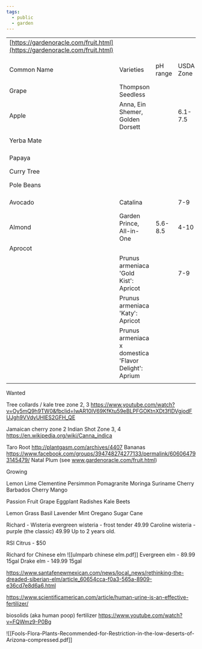 ```yaml
---
tags:
  - public
  - garden
---
```



|                                                                            |                                                       |          |           |                     |                                                                                                                                                              |                    |
| -------------------------------------------------------------------------- | ----------------------------------------------------- | -------- | --------- | ------------------- | ------------------------------------------------------------------------------------------------------------------------------------------------------------ | ------------------ |
| [https://gardenoracle.com/fruit.html](https://gardenoracle.com/fruit.html) |                                                       |          |           |                     |                                                                                                                                                              |                    |
|                                                                            |                                                       |          |           |                     |                                                                                                                                                              |                    |
| Common Name                                                                | Varieties                                             | pH range | USDA Zone | Phoenix Shade Level | More Info                                                                                                                                                    | PermaCulture Zones |
| Grape                                                                      | Thompson Seedless                                     |          |           |                     | [https://rsigrowers.com/store/index.php?p=home](https://rsigrowers.com/store/index.php?p=home)                                                               | 7                  |
| Apple                                                                      | Anna, Ein Shemer, Golden Dorsett                      |          | 6.1-7.5   | Full sun            | [https://gardenoracle.com/images/malus-pumila.html](https://gardenoracle.com/images/malus-pumila.html)                                                       | 1, 2, 3            |
| Yerba Mate                                                                 |                                                       |          |           |                     | [https://www.herbcottage.com.au/yerba-mate.html](https://www.herbcottage.com.au/yerba-mate.html)                                                             | 2, 3               |
| Papaya                                                                     |                                                       |          |           |                     | [https://www.tropicalpermaculture.com/growing-papaya.html](https://www.tropicalpermaculture.com/growing-papaya.html)                                         | 1, 2               |
| Curry Tree                                                                 |                                                       |          |           |                     | [https://en.wikipedia.org/wiki/Curry_tree](https://en.wikipedia.org/wiki/Curry_tree)                                                                         | 2, 3               |
| Pole Beans                                                                 |                                                       |          |           |                     | [https://cals.arizona.edu/yavapai/anr/hort/byg/archive/growinggreenbeans.html](https://cals.arizona.edu/yavapai/anr/hort/byg/archive/growinggreenbeans.html) | 7                  |
| Avocado                                                                    | Catalina                                              |          | 7-9       |                     | [https://www.facebook.com/groups/394748274277133/permalink/617977238620901/](https://www.facebook.com/groups/394748274277133/permalink/617977238620901/)     | 2, 3               |
| Almond                                                                     | Garden Prince, All-in-One                             | 5.6-8.5  | 4-10      | Full sun            | [https://gardenoracle.com/images/prunus-dulcis.html](https://gardenoracle.com/images/prunus-dulcis.html)                                                     | 1, 2               |
| Aprocot                                                                    |                                                       |          |           |                     |                                                                                                                                                              | 1, 2               |
|                                                                            | Prunus armeniaca 'Gold Kist': Apricot                 |          | 7-9       |                     |                                                                                                                                                              |                    |
|                                                                            | Prunus armeniaca 'Katy': Apricot                      |          |           |                     |                                                                                                                                                              |                    |
|                                                                            | Prunus armeniaca x domestica 'Flavor Delight': Aprium |          |           |                     |                                                                                                                                                              |                    |
|                                                                            |                                                       |          |           |                     |                                                                                                                                                              |                    |


Wanted

Tree collards / kale tree zone 2, 3
https://www.youtube.com/watch?v=Oy5mQ9h9TW0&fbclid=IwAR10IV69KfKtu59eBLPFGOKtnXDt3fIDVgjodFUJgh9VVdyUHlES2GFH_QE

Jamaican cherry zone 2
Indian Shot Zone 3, 4
https://en.wikipedia.org/wiki/Canna_indica

Taro Root
http://plantgasm.com/archives/4407
Bananas
https://www.facebook.com/groups/394748274277133/permalink/606064793145479/
Natal Plum (see www.gardenoracle.com/fruit.html) 

Growing

Lemon
Lime
Clementine
Persimmon
Pomagranite
Moringa
Suriname Cherry
Barbados Cherry
Mango

Passion Fruit
Grape
Eggplant
Radishes
Kale
Beets

Lemon Grass
Basil
Lavender
Mint
Oregano
Sugar Cane






Richard - Wisteria
evergreen wisteria - frost tender 49.99
Caroline wisteria - purple (the classic) 49.99 Up to 2 years old.

RSI
Citrus - $50



Richard for Chinese elm
![[ulmparb chinese elm.pdf]]
Evergreen elm - 89.99 15gal
Drake elm - 149.99 15gal

https://www.santafenewmexican.com/news/local_news/rethinking-the-dreaded-siberian-elm/article_60654cca-f0a3-565a-8909-e36cd7e8d6a6.html

https://www.scientificamerican.com/article/human-urine-is-an-effective-fertilizer/

biosolids (aka human poop) fertilizer https://www.youtube.com/watch?v=FQWmz9-P0Bg

![[Fools-Flora-Plants-Recommended-for-Restriction-in-the-low-deserts-of-Arizona-compressed.pdf]]